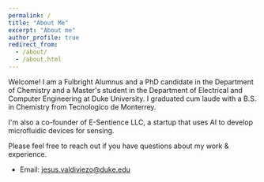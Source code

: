 ```yaml
---
permalink: /
title: "About Me"
excerpt: "About me"
author_profile: true
redirect_from: 
  - /about/
  - /about.html
---
```



Welcome! I am a Fulbright Alumnus and a PhD candidate in the Department of Chemistry and a Master's student in the Department of Electrical and Computer Engineering at Duke University. I graduated cum laude with a B.S. in Chemistry from Tecnologico de Monterrey.

I'm also a co-founder of E-Sentience LLC, a startup that uses AI to develop microfluidic devices for sensing. 

Please feel free to reach out if you have questions about my work & experience.

* Email: jesus.valdiviezo@duke.edu
